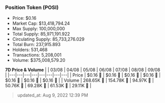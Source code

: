 
  ### Position Token (POSI)
  - Price: $0.16
  - Market Cap: $13,418,794.24
  - Max Supply: 100,000,000
  - Total Supply: 85,971,191.922
  - Circulating Supply: 85,733,276.029
  - Total Burn: 237,915.893
  - Holders: 531,468
  - Transactions: 5,208,001
  - Volume: $375,008,579.20

  **7D Price & Volume**
  | | 03&#x2F;08 | 04&#x2F;08 | 05&#x2F;08 | 06&#x2F;08 | 07&#x2F;08 | 08&#x2F;08 | 09&#x2F;08 |
  |---|---|---|---|---|---|---|---|
  | Price | $0.16 🚀 | $0.16 🔻 | $0.16 🚀 | $0.16 🔻 | $0.16 🔻 | $0.16 🚀 | $0.16 🔻 |
  | Volume | 268.65K 🚀 | 154.78K 🔻 | 94.97K 🔻 | 50.76K 🔻 | 69.28K 🚀 | 61.53K 🔻 | 29.11K 🔻 |

  > updated_at: Aug 9, 2022 12:39 PM
